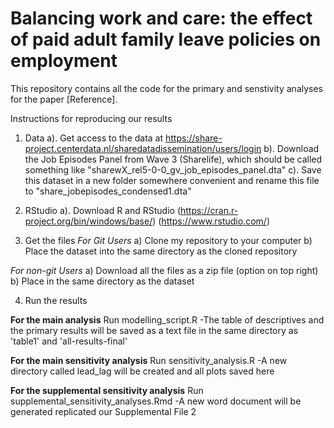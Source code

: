# Balancing work and care: the effect of paid adult family leave policies on employment 

This repository contains all the code for the primary and senstivity analyses for the paper [Reference].

Instructions for reproducing our results
1. Data
a). Get access to the data at https://share-project.centerdata.nl/sharedatadissemination/users/login
b). Download the Job Episodes Panel from Wave 3 (Sharelife), which should be called something like "sharewX_rel5-0-0_gv_job_episodes_panel.dta"
c). Save this dataset in a new folder somewhere convenient and rename this file to "share_jobepisodes_condensed1.dta"

2. RStudio
a). Download R and RStudio (https://cran.r-project.org/bin/windows/base/) (https://www.rstudio.com/)

3. Get the files
*For Git Users*
a) Clone my repository to your computer
b) Place the dataset into the same directory as the cloned repository

*For non-git Users*
a) Download all the files as a zip file (option on top right)
b) Place in the same directory as the dataset

4. Run the results

**For the main analysis**
Run modelling_script.R
-The table of descriptives and the primary results will be saved as a text file in the same directory as 'table1' and 'all-results-final'

**For the main sensitivity analysis**
Run sensitivity_analysis.R
-A new directory called lead_lag will be created and all plots saved here

**For the supplemental sensitivity analysis**
Run supplemental_sensitivity_analyses.Rmd
-A new word document will be generated replicated our Supplemental File 2

